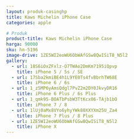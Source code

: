 ```yaml
---
layout: produk-casinghp
title: Kaws Michelin iPhone Case
categories: apple

# Produk
product-title: Kaws Michelin iPhone Case
harga: 90000
sku: hn-5196
image-drive: 1ZE5WI2eoWU6ObWAfGSw8QwISiT8_N5l2
gallery:
  - url: 18S6iOxZFxlz-O7TWAo2DmKm7195iQpvp
    title: iPhone 5 / 5s / SE
  - url: 17Sba2kmiBE4h1L9YE0Ts4fvBbrhTW68E
    title: iPhone 6 / 6s
  - url: 1_z5MP6yAmsQdgl7PvZ2m2DY0JkvyDR16
    title: iPhone 6 Plus / 6s Plus
  - url: 1_qmk95-BOATbPsbW3TtKcx06-TAjb1bO
    title: iPhone 7 / 8
  - url: 1lUj0aMx8VYo6yhyYWk80XXYXm25U_Za4
    title: iPhone 7 Plus / 8 Plus
  - url: 1ZE5WI2eoWU6ObWAfGSw8QwISiT8_N5l2
    title: iPhone X
---
```


